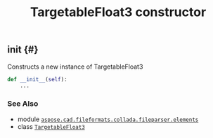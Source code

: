 ﻿---
title: TargetableFloat3 constructor
second_title: Aspose.CAD for Python via .NET API References
description: 
type: docs
weight: 10
url: /python-net/aspose.cad.fileformats.collada.fileparser.elements/targetablefloat3/__init__/
is_root: false
---

## __init__ {#}

Constructs a new instance of TargetableFloat3



```python
def __init__(self):
    ...
```





### See Also
* module [`aspose.cad.fileformats.collada.fileparser.elements`](../../)
* class [`TargetableFloat3`](/cad/python-net/aspose.cad.fileformats.collada.fileparser.elements/targetablefloat3)
